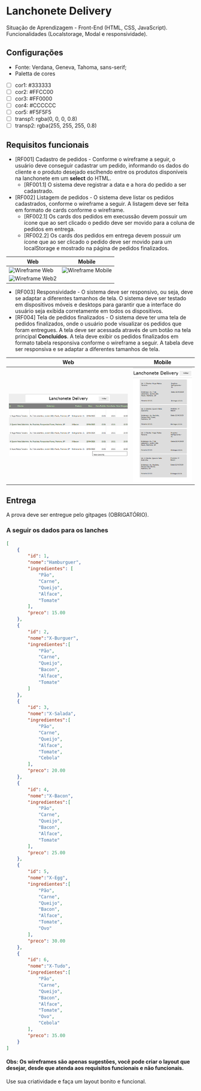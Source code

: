 # Lanchonete Delivery
Situação de Aprendizagem - Front-End (HTML, CSS, JavaScript). Funcionalidades (Localstorage, Modal e responsividade).

## Configurações
- Fonte: Verdana, Geneva, Tahoma, sans-serif;
- Paletta de cores

- [ ] cor1: #333333
- [ ] cor2: #FFCC00
- [ ] cor3: #FF0000
- [ ] cor4: #CCCCCC
- [ ] cor5: #F5F5F5
- [ ] transp1: rgba(0, 0, 0, 0.8)
- [ ] transp2: rgba(255, 255, 255, 0.8)

## Requisitos funcionais
- [RF001] Cadastro de pedidos - Conforme o wireframe a seguir, o usuário deve conseguir cadastrar um pedido, informando os dados do cliente e o produto desejado esclhendo entre os produtos disponíveis na lanchonete em um **select** do HTML.
    - [RF001.1] O sistema deve registrar a data e a hora do pedido a ser cadastrado.
- [RF002] Listagem de pedidos - O sistema deve listar os pedidos cadastrados, conforme o wireframe a seguir. A listagem deve ser feita em formato de cards conforme o wireframe.
    - [RF002.1] Os cards dos pedidos em execussão devem possuir um ícone que ao sert clicado o pedido deve ser movido para a coluna de pedidos em entrega.
    - [RF002.2] Os cards dos pedidos em entrega devem possuir um ícone que ao ser clicado o pedido deve ser movido para um localStorage e mostrado na página de pedidos finalizados.

|Web|Mobile|
|-|-|
|![Wireframe Web](./assets/wireframe0.png)|![Wireframe Mobile](./assets/wireframe1.png)|
|![Wireframe Web2](./assets/wireframe2.png)||
- [RF003] Responsividade - O sistema deve ser responsivo, ou seja, deve se adaptar a diferentes tamanhos de tela. O sistema deve ser testado em dispositivos móveis e desktops para garantir que a interface do usuário seja exibida corretamente em todos os dispositivos.
- [RF004] Tela de pedidos finalizados - O sistema deve ter uma tela de pedidos finalizados, onde o usuário pode visualizar os pedidos que foram entregues. A tela deve ser acessada através de um botão na tela principal **Concluídos**. A tela deve exibir os pedidos finalizados em formato tabela responsiva conforme o wireframe a seguir. A tabela deve ser responsiva e se adaptar a diferentes tamanhos de tela.

|Web|Mobile|
|-|-|
|![Wireframe Web3](./assets/wireframe3.png)|![Wireframe Mobile2](./assets/wireframe4.png)|

## Entrega
A prova deve ser entregue pelo gitpages (OBRIGATÓRIO).

### A seguir os dados para os lanches

```json
[
    {
        "id": 1,
        "nome":"Hamburguer",
        "ingredientes": [
            "Pão",
            "Carne",
            "Queijo",
            "Alface",
            "Tomate"
        ],
        "preco": 15.00
    },
    {
        "id": 2,
        "nome":"X-Burguer",
        "ingredientes":[
            "Pão",
            "Carne",
            "Queijo",
            "Bacon",
            "Alface",
            "Tomate"
        ]
    },
    {
        "id": 3,
        "nome":"X-Salada",
        "ingredientes":[
            "Pão",
            "Carne",
            "Queijo",
            "Alface",
            "Tomate",
            "Cebola"
        ],
        "preco": 20.00
    },
    {
        "id": 4,
        "nome":"X-Bacon",
        "ingredientes":[
            "Pão",
            "Carne",
            "Queijo",
            "Bacon",
            "Alface",
            "Tomate"
        ],
        "preco": 25.00
    },
    {
        "id": 5,
        "nome":"X-Egg",
        "ingredientes":[
            "Pão",
            "Carne",
            "Queijo",
            "Bacon",
            "Alface",
            "Tomate",
            "Ovo"
        ],
        "preco": 30.00
    },
    {
        "id": 6,
        "nome":"X-Tudo",
        "ingredientes":[
            "Pão",
            "Carne",
            "Queijo",
            "Bacon",
            "Alface",
            "Tomate",
            "Ovo",
            "Cebola"
        ],
        "preco": 35.00
    }
]
```
#### Obs: Os wireframes são apenas sugestões, você pode criar o layout que desejar, desde que atenda aos requisitos funcionais e não funcionais.
Use sua criatividade e faça um layout bonito e funcional.